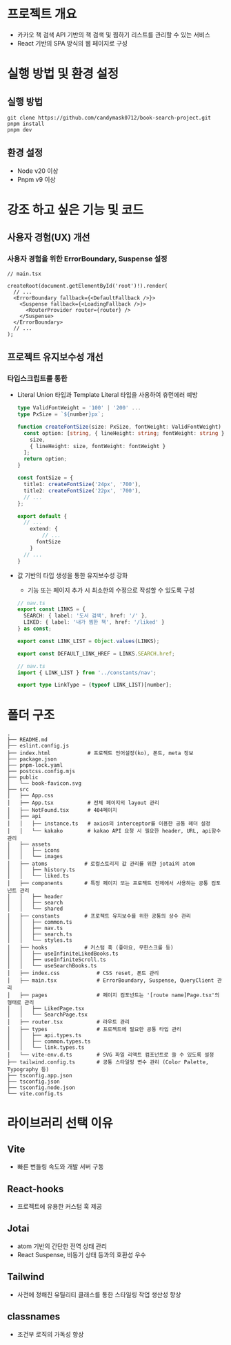 # 프로젝트 개요

- 카카오 책 검색 API 기반의 책 검색 및 찜하기 리스트를 관리할 수 있는 서비스
- React 기반의 SPA 방식의 웹 페이지로 구성  

# 실행 방법 및 환경 설정

## 실행 방법
```
git clone https://github.com/candymask0712/book-search-project.git
pnpm install
pnpm dev
```

## 환경 설정
- Node v20 이상
- Pnpm v9 이상  

# 강조 하고 싶은 기능 및 코드

## 사용자 경험(UX) 개선

### 사용자 경험을 위한 ErrorBoundary, Suspense 설정
```tsx
// main.tsx

createRoot(document.getElementById('root')!).render(
  // ...
  <ErrorBoundary fallback={<DefaultFallback />}>
    <Suspense fallback={<LoadingFallback />}>
      <RouterProvider router={router} />
    </Suspense>
  </ErrorBoundary>
  // ...
);
```

## 프로젝트 유지보수성 개선

### 타입스크립트를 통한 
- Literal Union 타입과 Template Literal 타입을 사용하여 휴먼에러 예방

  ```ts
  type ValidFontWeight = '100' | '200' ...
  type PxSize = `${number}px`;

  function createFontSize(size: PxSize, fontWeight: ValidFontWeight) {
    const option: [string, { lineHeight: string; fontWeight: string }] = [
      size,
      { lineHeight: size, fontWeight: fontWeight }
    ];
    return option;
  }

  const fontSize = {
    title1: createFontSize('24px', '700'),
    title2: createFontSize('22px', '700'),
    // ...
  };

  export default {
    // ...
      extend: {
          // ...
        fontSize
      }
    // ...
  }
  ```
- 값 기반의 타입 생성을 통한 유지보수성 강화 
  - 기능 또는 페이지 추가 시 최소한의 수정으로 작성할 수 있도록 구성
  ```ts
  // nav.ts
  export const LINKS = {
    SEARCH: { label: '도서 검색', href: '/' },
    LIKED: { label: '내가 찜한 책', href: '/liked' }
  } as const;

  export const LINK_LIST = Object.values(LINKS);

  export const DEFAULT_LINK_HREF = LINKS.SEARCH.href;
  ```
  ```ts
  // nav.ts
  import { LINK_LIST } from '../constants/nav';

  export type LinkType = (typeof LINK_LIST)[number];
  ```

# 폴더 구조 

```
.
├── README.md
├── eslint.config.js
├── index.html            # 프로젝트 언어설정(ko), 폰트, meta 정보 
├── package.json
├── pnpm-lock.yaml
├── postcss.config.mjs
├── public
│   └── book-favicon.svg
├── src
│   ├── App.css
│   ├── App.tsx           # 전체 페이지의 layout 관리
│   ├── NotFound.tsx      # 404페이지
│   ├── api
│   │   ├── instance.ts   # axios의 interceptor를 이용한 공통 헤더 설정
│   │   └── kakako        # kakao API 요청 시 필요한 header, URL, api함수 관리
│   ├── assets
│   │   ├── icons
│   │   └── images
│   ├── atoms            # 로컬스토리지 값 관리를 위한 jotai의 atom
│   │   ├── history.ts
│   │   └── liked.ts
│   ├── components       # 특정 페이지 또는 프로젝트 전체에서 사용하는 공통 컴포넌트 관리
│   │   ├── header
│   │   ├── search
│   │   └── shared
│   ├── constants        # 프로젝트 유지보수를 위한 공통의 상수 관리
│   │   ├── common.ts
│   │   ├── nav.ts
│   │   ├── search.ts
│   │   └── styles.ts
│   ├── hooks            # 커스텀 훅 (좋아요, 무한스크롤 등)
│   │   ├── useInfiniteLikedBooks.ts
│   │   ├── useInfiniteScroll.ts
│   │   └── useSearchBooks.ts
│   ├── index.css            # CSS reset, 폰트 관리
│   ├── main.tsx             # ErrorBoundary, Suspense, QueryClient 관리
│   ├── pages                # 페이지 컴포넌트는 '[route name]Page.tsx'의 형태로 관리
│   │   ├── LikedPage.tsx
│   │   └── SearchPage.tsx
│   ├── router.tsx           # 라우트 관리
│   ├── types                # 프로젝트에 필요한 공통 타입 관리
│   │   ├── api.types.ts
│   │   ├── common.types.ts
│   │   └── link.types.ts
│   └── vite-env.d.ts        # SVG 파일 리액트 컴포넌트로 쓸 수 있도록 설정
├── tailwind.config.ts       # 공통 스타일링 변수 관리 (Color Palette, Typography 등)
├── tsconfig.app.json
├── tsconfig.json
├── tsconfig.node.json
└── vite.config.ts

```

# 라이브러리 선택 이유

## Vite
- 빠른 번들링 속도와 개발 서버 구동

## React-hooks
- 프로젝트에 유용한 커스텀 훅 제공

## Jotai
- atom 기반의 간단한 전역 상태 관리
- React Suspense, 비동기 상태 등과의 호환성 우수

## Tailwind
- 사전에 정해진 유틸리티 클래스를 통한 스타일링 작업 생산성 향상

## classnames
- 조건부 로직의 가독성 향상
